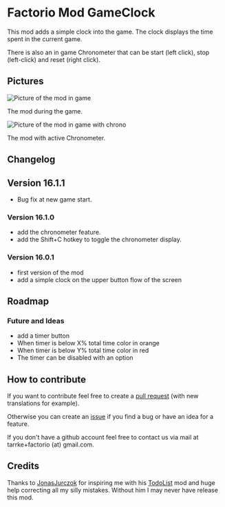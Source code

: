 # Factorio Mod GameClock

This mod adds a simple clock into the game. The clock displays the time spent in the current game.

There is also an in game Chronometer that can be start (left click), stop (left-click) and reset (right click).

## Pictures

![Picture of the mod in game](img/clock.png)

The mod during the game.

![Picture of the mod in game with chrono](img/clock_chrono.png)

The mod with active Chronometer.

## Changelog

## Version 16.1.1

* Bug fix at new game start.

### Version 16.1.0

* add the chronometer feature.
* add the Shift+C hotkey to toggle the chronometer display.

### Version 16.0.1

* first version of the mod
* add a simple clock on the upper button flow of the screen

## Roadmap

### Future and Ideas

* add a timer button
* When timer is below X% total time color in orange
* When timer is below Y% total time color in red
* The timer can be disabled with an option

## How to contribute

If you want to contribute feel free to create a [pull request](https://github.com/Tarrke/factorio-clock/compare) (with new translations for example).

Otherwise you can create an [issue](https://github.com/Tarrke/factorio-clock/issues/new) if you find a bug or have an idea for a feature.

If you don't have a github account feel free to contact us via mail at tarrke+factorio (at) gmail.com.

## Credits

Thanks to [JonasJurczok](https://github.com/JonasJurczok) for inspiring me with his [TodoList](https://github.com/JonasJurczok/factorio-todo-list) mod and huge help correcting all my silly mistakes. Without him I may never have release this mod.
